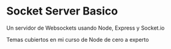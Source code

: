 # Socket Server Basico

Un servidor de Websockets usando Node, Express y Socket.io

Temas cubiertos en mi curso de Node de cero a experto